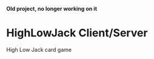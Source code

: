 **Old project, no longer working on it**

HighLowJack Client/Server
=======

High Low Jack card game
